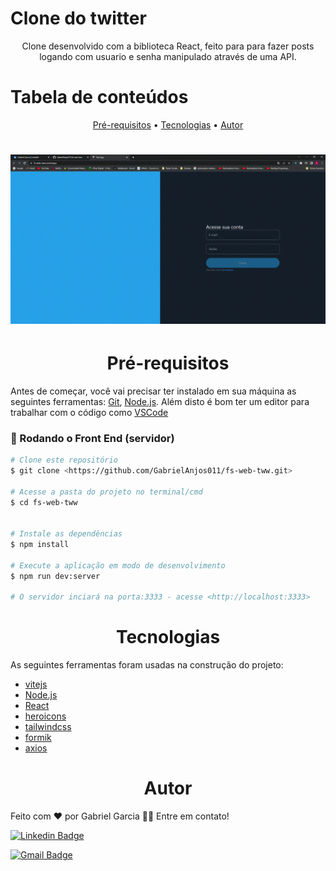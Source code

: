 # Clone do twitter

<p align="center">Clone desenvolvido com a biblioteca React, feito para para fazer posts logando com usuario e senha manipulado através de uma API.</p>

Tabela de conteúdos
=================
<p align="center">
 <a href="#Pré-requisitos">Pré-requisitos</a> •
 <a href="#Tecnologias">Tecnologias</a> • 
 <a href="#autor">Autor</a>
</p>

<h1 align="center">
  <img alt="NextLevelWeek" title="#NextLevelWeek" src="src/assets/img/tweets.gif" />
</h1>

<h1 id="Pré-requisitos" align="center">Pré-requisitos</h1>

Antes de começar, você vai precisar ter instalado em sua máquina as seguintes ferramentas:
[Git](https://git-scm.com), [Node.js](https://nodejs.org/en/). 
Além disto é bom ter um editor para trabalhar com o código como [VSCode](https://code.visualstudio.com/)

### 🎲 Rodando o Front End (servidor)

```bash
# Clone este repositório
$ git clone <https://github.com/GabrielAnjos011/fs-web-tww.git>

# Acesse a pasta do projeto no terminal/cmd
$ cd fs-web-tww


# Instale as dependências
$ npm install

# Execute a aplicação em modo de desenvolvimento
$ npm run dev:server

# O servidor inciará na porta:3333 - acesse <http://localhost:3333>
```
<h1 id="Tecnologias" align="center">Tecnologias</h1>

As seguintes ferramentas foram usadas na construção do projeto:

- [vitejs](https://vitejs.dev/)
- [Node.js](https://nodejs.org/en/)
- [React](https://pt-br.reactjs.org/)
- [heroicons](https://heroicons.com/)
- [tailwindcss](https://tailwindcss.com/)
- [formik](https://formik.org/docs/overview)
- [axios](https://axios-http.com/ptbr/docs/intro)

<h1 id="autor" align="center">Autor</h1>

Feito com ❤️ por Gabriel Garcia 👋🏽 Entre em contato!

 [![Linkedin Badge](https://img.shields.io/badge/-Gabriel-blue?style=flat-square&logo=Linkedin&logoColor=white&link=https://www.linkedin.com/in/gabrielgarcia011/)](https://www.linkedin.com/in/gabrielgarcia011/) 

[![Gmail Badge](https://img.shields.io/badge/-gabrielgarcia.anjos250@gmail.com-c14438?style=flat-square&logo=Gmail&logoColor=white&link=mailto:gabrielgarcia.anjos250@gmail.com)](mailto:gabrielgarcia.anjos250@gmail.com)